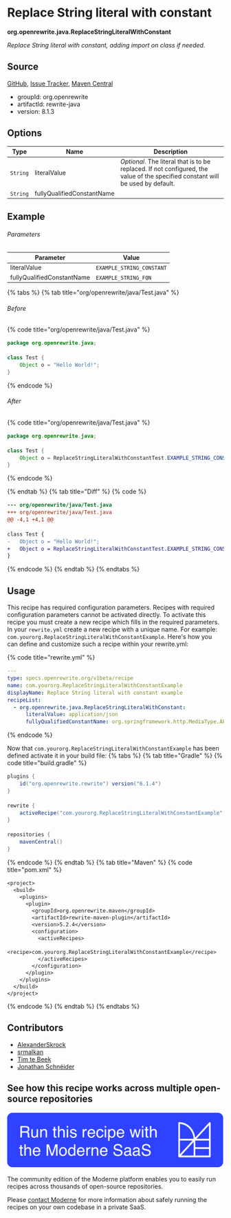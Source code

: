 # Replace String literal with constant

**org.openrewrite.java.ReplaceStringLiteralWithConstant**

_Replace String literal with constant, adding import on class if needed._

## Source

[GitHub](https://github.com/openrewrite/rewrite/blob/main/rewrite-java/src/main/java/org/openrewrite/java/ReplaceStringLiteralWithConstant.java), [Issue Tracker](https://github.com/openrewrite/rewrite/issues), [Maven Central](https://central.sonatype.com/artifact/org.openrewrite/rewrite-java/8.1.3/jar)

* groupId: org.openrewrite
* artifactId: rewrite-java
* version: 8.1.3

## Options

| Type | Name | Description |
| -- | -- | -- |
| `String` | literalValue | *Optional*. The literal that is to be replaced. If not configured, the value of the specified constant will be used by default. |
| `String` | fullyQualifiedConstantName |  |

## Example

###### Parameters
| Parameter | Value |
| -- | -- |
|literalValue|`EXAMPLE_STRING_CONSTANT`|
|fullyQualifiedConstantName|`EXAMPLE_STRING_FQN`|


{% tabs %}
{% tab title="org/openrewrite/java/Test.java" %}

###### Before
{% code title="org/openrewrite/java/Test.java" %}
```java
package org.openrewrite.java;

class Test {
    Object o = "Hello World!";
}
```
{% endcode %}

###### After
{% code title="org/openrewrite/java/Test.java" %}
```java
package org.openrewrite.java;

class Test {
    Object o = ReplaceStringLiteralWithConstantTest.EXAMPLE_STRING_CONSTANT;
}
```
{% endcode %}

{% endtab %}
{% tab title="Diff" %}
{% code %}
```diff
--- org/openrewrite/java/Test.java
+++ org/openrewrite/java/Test.java
@@ -4,1 +4,1 @@

class Test {
-   Object o = "Hello World!";
+   Object o = ReplaceStringLiteralWithConstantTest.EXAMPLE_STRING_CONSTANT;
}
```
{% endcode %}
{% endtab %}
{% endtabs %}


## Usage

This recipe has required configuration parameters. Recipes with required configuration parameters cannot be activated directly. To activate this recipe you must create a new recipe which fills in the required parameters. In your `rewrite.yml` create a new recipe with a unique name. For example: `com.yourorg.ReplaceStringLiteralWithConstantExample`.
Here's how you can define and customize such a recipe within your rewrite.yml:

{% code title="rewrite.yml" %}
```yaml
---
type: specs.openrewrite.org/v1beta/recipe
name: com.yourorg.ReplaceStringLiteralWithConstantExample
displayName: Replace String literal with constant example
recipeList:
  - org.openrewrite.java.ReplaceStringLiteralWithConstant:
      literalValue: application/json
      fullyQualifiedConstantName: org.springframework.http.MediaType.APPLICATION_JSON_VALUE
```
{% endcode %}

Now that `com.yourorg.ReplaceStringLiteralWithConstantExample` has been defined activate it in your build file:
{% tabs %}
{% tab title="Gradle" %}
{% code title="build.gradle" %}
```groovy
plugins {
    id("org.openrewrite.rewrite") version("6.1.4")
}

rewrite {
    activeRecipe("com.yourorg.ReplaceStringLiteralWithConstantExample")
}

repositories {
    mavenCentral()
}
```
{% endcode %}
{% endtab %}
{% tab title="Maven" %}
{% code title="pom.xml" %}
```markup
<project>
  <build>
    <plugins>
      <plugin>
        <groupId>org.openrewrite.maven</groupId>
        <artifactId>rewrite-maven-plugin</artifactId>
        <version>5.2.4</version>
        <configuration>
          <activeRecipes>
            <recipe>com.yourorg.ReplaceStringLiteralWithConstantExample</recipe>
          </activeRecipes>
        </configuration>
      </plugin>
    </plugins>
  </build>
</project>
```
{% endcode %}
{% endtab %}
{% endtabs %}

## Contributors
* [AlexanderSkrock](alexanderskrock@gmx.de)
* [srmalkan](smitmalkan99@gmail.com)
* [Tim te Beek](tim@moderne.io)
* [Jonathan Schnéider](jkschneider@gmail.com)


## See how this recipe works across multiple open-source repositories

[![Moderne Link Image](/.gitbook/assets/ModerneRecipeButton.png)](https://app.moderne.io/recipes/org.openrewrite.java.ReplaceStringLiteralWithConstant)

The community edition of the Moderne platform enables you to easily run recipes across thousands of open-source repositories.

Please [contact Moderne](https://moderne.io/product) for more information about safely running the recipes on your own codebase in a private SaaS.
